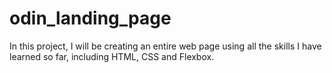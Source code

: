 # odin_landing_page

In this project, I will be creating an entire web page using all the skills I have learned so far, including HTML, CSS and Flexbox.